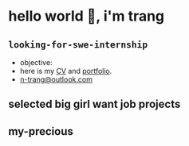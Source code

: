 # hello world 👋, i'm trang

## `looking-for-swe-internship`
- objective: 
- here is my [CV]() and [portfolio]().
- <n-trang@outlook.com>

## selected big girl want job projects

## my-precious

